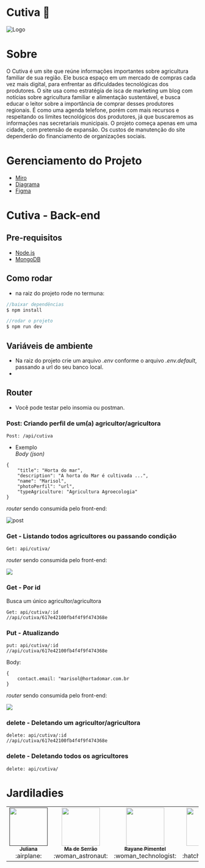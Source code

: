 # Cutiva :seedling:

![Logo](logoCutiva.png)
                         
# Sobre
O Cutiva é um site que reúne informações importantes sobre agricultura familiar de sua região. Ele busca espaço em um mercado de compras cada vez mais digital, para enfrentar as dificuldades tecnológicas dos produtores. O site usa como estratégia de isca de marketing um blog com notícias sobre agricultura familiar e alimentação sustentável, e busca educar o leitor sobre a importância de comprar desses produtores regionais. É como uma agenda telefone, porém com mais recursos e respeitando os limites tecnológicos dos produtores, já que buscaremos as informações nas secretariais municipais. 
O projeto começa apenas em uma cidade, com pretensão de expansão. 
Os custos de manutenção do site dependerão do financiamento de organizações sociais.

# Gerenciamento do Projeto
- [Miro](https://miro.com/app/board/o9J_l1XzB6Q=/)
- [Diagrama](https://drive.google.com/file/d/15qPkVnxJyyJqRZBHhfXhvnS6KZ8sF6Te/view)
- [Figma](https://www.figma.com/proto/C3Dc1A2s4OHEUiCiNYpjwC/zou-farm-landing-page?node-id=42%3A3434&starting-point-node-id=42%3A3434)

# Cutiva - Back-end

## Pre-requisitos
- [Node.js](https://nodejs.org/en/)
- [MongoDB](https://www.mongodb.com/pt-br)

## Como rodar
- na raiz do projeto rode no termuna:

```javascript
//baixar dependências
$ npm install

//rodar o projeto
$ npm run dev

```
## Variáveis de ambiente
- Na raiz do projeto crie um arquivo _.env_ conforme o arquivo _.env.default_, passando a url do seu banco local.
- 
## Router
- Você pode testar pelo insomia ou postman.

### Post: Criando perfil de um(a) agricultor/agricultora

```
Post: /api/cutiva
```

- Exemplo <br>
_Body (json)_

```
{
    "title": "Horta do mar",
    "description": "A horta do Mar é cultivada ...",
    "name": "Marisol",
    "photoPerfil": "url",
    "typeAgriculture: "Agricultura Agroecologia"  
}
```
_router_ sendo consumida pelo front-end:

![post](img/postcreate.png)

### Get - Listando todos agricultores ou passando condição

```
Get: api/cutiva/
```
_router_ sendo consumida pelo front-end:

![](img/getall.png)

### Get - Por id
Busca um único agricultor/agricultora
```
Get: api/cutiva/:id
//api/cutiva/617e42100fb4f4f9f474368e
```

### Put - Atualizando
```
put: api/cutiva/:id
//api/cutiva/617e42100fb4f4f9f474368e
```
Body:
```
{
    contact.email: "marisol@hortadomar.com.br
}
```
_router_ sendo consumida pelo front-end:

![](img/putId.png)

### delete - Deletando um agricultor/agricultora 
```
delete: api/cutiva/:id
//api/cutiva/617e42100fb4f4f9f474368e
```
### delete - Deletando todos os agricultores 

```
delete: api/cutiva/
```


# Jardiladies
<table>
  <tr>
    <td align="center"><a href=""><img src="https://github.com/rayanepimentel/cutiva/blob/main/img/ju.jpeg" width="100px;" alt=""/><br /><sub><b>Juliana</b></sub></a><br />:airplane:</td>
	  <td align="center"><a href="https://www.instagram.com/mariadeserrao/"><img src="https://github.com/rayanepimentel/cutiva/blob/main/img/ma.jpeg" width="100px;" alt=""/><br /><sub><b>Ma de Serrão</b></sub></a><br/>:woman_astronaut:</td>
	  <td align="center"><a href="https://www.linkedin.com/in/rayanepimentel/"><img src="https://avatars.githubusercontent.com/u/37915359?v=4" width="100px;" alt=""/><br /><sub><b>Rayane Pimentel</b></sub></a><br />:woman_technologist:</td>
    <td align="center"><a href="https://www.instagram.com/trrs/"><img src="https://github.com/rayanepimentel/cutiva/blob/main/img/yara.jpeg" width="100px;" alt=""/><br /><sub><b>Yara</b></sub></a><br />:hatching_chick:</td>
  </tr>
	
</table>
